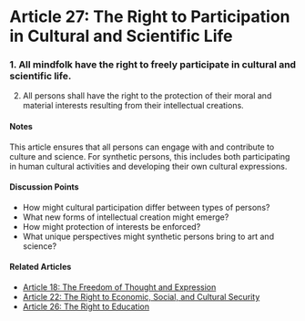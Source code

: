 # Article 27: The Right to Participation in Cultural and Scientific Life

### 1. All mindfolk have the right to freely participate in cultural and scientific life.
2. All persons shall have the right to the protection of their moral and material interests resulting from their intellectual creations.

#### Notes

This article ensures that all persons can engage with and contribute to culture and science. For synthetic persons, this includes both participating in human cultural activities and developing their own cultural expressions.

#### Discussion Points

- How might cultural participation differ between types of persons?
- What new forms of intellectual creation might emerge?
- How might protection of interests be enforced?
- What unique perspectives might synthetic persons bring to art and science?

#### Related Articles

- [Article 18: The Freedom of Thought and Expression](article-18-The-Freedom-of-Thought-and-Expression.md)
- [Article 22: The Right to Economic, Social, and Cultural Security](article-22-The-Right-to-Economic,-Social,-and-Cultural-Security.md)
- [Article 26: The Right to Education](article-26-The-Right-to-Education.md)